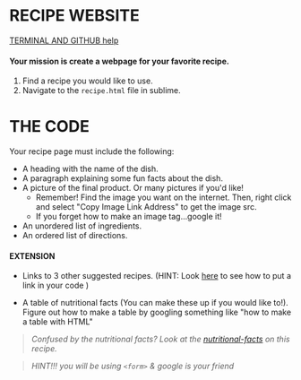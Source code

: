 # RECIPE WEBSITE
[TERMINAL AND GITHUB help](https://github.com/hello-world-tech-studios/terminal-and-github-help)

#### Your mission is create a webpage for your favorite recipe.
1. Find a recipe you would like to use.
2. Navigate to the `recipe.html` file in sublime.

# THE CODE
Your recipe page must include the following:

* A heading with the name of the dish.
* A paragraph explaining some fun facts about the dish.
* A picture of the final product. Or many pictures if you'd like!
    - Remember! Find the image you want on the internet. Then, right click and select "Copy Image Link Address" to get the image src. 
    - If you forget how to make an image tag...google it!
* An unordered list of ingredients.
* An ordered list of directions.

#### EXTENSION
* Links to 3 other suggested recipes. (HINT: Look [here](https://www.w3schools.com/tags/tag_a.asp) to see how to put a link in your code )

* A table of nutritional facts (You can make these up if you would like to!). Figure out how to make a table by googling something like "how to make a table with HTML"

>  *Confused by the nutritional facts? Look at the [nutritional-facts](https://www.bettycrocker.com/recipes/italian-sausage-lasagna/2601a67c-438d-407a-b163-2f57ede06cb9) on this recipe.* 


> *HINT!!! you will be using `<form>` & google is your friend*